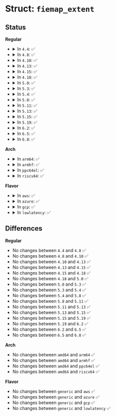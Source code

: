 # Struct: <code>fiemap_extent</code>

## Status
<b>Regular</b>
<ul>
<li>
<details>
<summary>In <code>4.4</code>: ✅</summary>

```c
struct fiemap_extent {
    __u64 fe_logical;
    __u64 fe_physical;
    __u64 fe_length;
    __u64 fe_reserved64[2];
    __u32 fe_flags;
    __u32 fe_reserved[3];
};
```
</details>
</li>
<li>
<details>
<summary>In <code>4.8</code>: ✅</summary>

```c
struct fiemap_extent {
    __u64 fe_logical;
    __u64 fe_physical;
    __u64 fe_length;
    __u64 fe_reserved64[2];
    __u32 fe_flags;
    __u32 fe_reserved[3];
};
```
</details>
</li>
<li>
<details>
<summary>In <code>4.10</code>: ✅</summary>

```c
struct fiemap_extent {
    __u64 fe_logical;
    __u64 fe_physical;
    __u64 fe_length;
    __u64 fe_reserved64[2];
    __u32 fe_flags;
    __u32 fe_reserved[3];
};
```
</details>
</li>
<li>
<details>
<summary>In <code>4.13</code>: ✅</summary>

```c
struct fiemap_extent {
    __u64 fe_logical;
    __u64 fe_physical;
    __u64 fe_length;
    __u64 fe_reserved64[2];
    __u32 fe_flags;
    __u32 fe_reserved[3];
};
```
</details>
</li>
<li>
<details>
<summary>In <code>4.15</code>: ✅</summary>

```c
struct fiemap_extent {
    __u64 fe_logical;
    __u64 fe_physical;
    __u64 fe_length;
    __u64 fe_reserved64[2];
    __u32 fe_flags;
    __u32 fe_reserved[3];
};
```
</details>
</li>
<li>
<details>
<summary>In <code>4.18</code>: ✅</summary>

```c
struct fiemap_extent {
    __u64 fe_logical;
    __u64 fe_physical;
    __u64 fe_length;
    __u64 fe_reserved64[2];
    __u32 fe_flags;
    __u32 fe_reserved[3];
};
```
</details>
</li>
<li>
<details>
<summary>In <code>5.0</code>: ✅</summary>

```c
struct fiemap_extent {
    __u64 fe_logical;
    __u64 fe_physical;
    __u64 fe_length;
    __u64 fe_reserved64[2];
    __u32 fe_flags;
    __u32 fe_reserved[3];
};
```
</details>
</li>
<li>
<details>
<summary>In <code>5.3</code>: ✅</summary>

```c
struct fiemap_extent {
    __u64 fe_logical;
    __u64 fe_physical;
    __u64 fe_length;
    __u64 fe_reserved64[2];
    __u32 fe_flags;
    __u32 fe_reserved[3];
};
```
</details>
</li>
<li>
<details>
<summary>In <code>5.4</code>: ✅</summary>

```c
struct fiemap_extent {
    __u64 fe_logical;
    __u64 fe_physical;
    __u64 fe_length;
    __u64 fe_reserved64[2];
    __u32 fe_flags;
    __u32 fe_reserved[3];
};
```
</details>
</li>
<li>
<details>
<summary>In <code>5.8</code>: ✅</summary>

```c
struct fiemap_extent {
    __u64 fe_logical;
    __u64 fe_physical;
    __u64 fe_length;
    __u64 fe_reserved64[2];
    __u32 fe_flags;
    __u32 fe_reserved[3];
};
```
</details>
</li>
<li>
<details>
<summary>In <code>5.11</code>: ✅</summary>

```c
struct fiemap_extent {
    __u64 fe_logical;
    __u64 fe_physical;
    __u64 fe_length;
    __u64 fe_reserved64[2];
    __u32 fe_flags;
    __u32 fe_reserved[3];
};
```
</details>
</li>
<li>
<details>
<summary>In <code>5.13</code>: ✅</summary>

```c
struct fiemap_extent {
    __u64 fe_logical;
    __u64 fe_physical;
    __u64 fe_length;
    __u64 fe_reserved64[2];
    __u32 fe_flags;
    __u32 fe_reserved[3];
};
```
</details>
</li>
<li>
<details>
<summary>In <code>5.15</code>: ✅</summary>

```c
struct fiemap_extent {
    __u64 fe_logical;
    __u64 fe_physical;
    __u64 fe_length;
    __u64 fe_reserved64[2];
    __u32 fe_flags;
    __u32 fe_reserved[3];
};
```
</details>
</li>
<li>
<details>
<summary>In <code>5.19</code>: ✅</summary>

```c
struct fiemap_extent {
    __u64 fe_logical;
    __u64 fe_physical;
    __u64 fe_length;
    __u64 fe_reserved64[2];
    __u32 fe_flags;
    __u32 fe_reserved[3];
};
```
</details>
</li>
<li>
<details>
<summary>In <code>6.2</code>: ✅</summary>

```c
struct fiemap_extent {
    __u64 fe_logical;
    __u64 fe_physical;
    __u64 fe_length;
    __u64 fe_reserved64[2];
    __u32 fe_flags;
    __u32 fe_reserved[3];
};
```
</details>
</li>
<li>
<details>
<summary>In <code>6.5</code>: ✅</summary>

```c
struct fiemap_extent {
    __u64 fe_logical;
    __u64 fe_physical;
    __u64 fe_length;
    __u64 fe_reserved64[2];
    __u32 fe_flags;
    __u32 fe_reserved[3];
};
```
</details>
</li>
<li>
<details>
<summary>In <code>6.8</code>: ✅</summary>

```c
struct fiemap_extent {
    __u64 fe_logical;
    __u64 fe_physical;
    __u64 fe_length;
    __u64 fe_reserved64[2];
    __u32 fe_flags;
    __u32 fe_reserved[3];
};
```
</details>
</li>
</ul>
<b>Arch</b>
<ul>
<li>
<details>
<summary>In <code>arm64</code>: ✅</summary>

```c
struct fiemap_extent {
    __u64 fe_logical;
    __u64 fe_physical;
    __u64 fe_length;
    __u64 fe_reserved64[2];
    __u32 fe_flags;
    __u32 fe_reserved[3];
};
```
</details>
</li>
<li>
<details>
<summary>In <code>armhf</code>: ✅</summary>

```c
struct fiemap_extent {
    __u64 fe_logical;
    __u64 fe_physical;
    __u64 fe_length;
    __u64 fe_reserved64[2];
    __u32 fe_flags;
    __u32 fe_reserved[3];
};
```
</details>
</li>
<li>
<details>
<summary>In <code>ppc64el</code>: ✅</summary>

```c
struct fiemap_extent {
    __u64 fe_logical;
    __u64 fe_physical;
    __u64 fe_length;
    __u64 fe_reserved64[2];
    __u32 fe_flags;
    __u32 fe_reserved[3];
};
```
</details>
</li>
<li>
<details>
<summary>In <code>riscv64</code>: ✅</summary>

```c
struct fiemap_extent {
    __u64 fe_logical;
    __u64 fe_physical;
    __u64 fe_length;
    __u64 fe_reserved64[2];
    __u32 fe_flags;
    __u32 fe_reserved[3];
};
```
</details>
</li>
</ul>
<b>Flavor</b>
<ul>
<li>
<details>
<summary>In <code>aws</code>: ✅</summary>

```c
struct fiemap_extent {
    __u64 fe_logical;
    __u64 fe_physical;
    __u64 fe_length;
    __u64 fe_reserved64[2];
    __u32 fe_flags;
    __u32 fe_reserved[3];
};
```
</details>
</li>
<li>
<details>
<summary>In <code>azure</code>: ✅</summary>

```c
struct fiemap_extent {
    __u64 fe_logical;
    __u64 fe_physical;
    __u64 fe_length;
    __u64 fe_reserved64[2];
    __u32 fe_flags;
    __u32 fe_reserved[3];
};
```
</details>
</li>
<li>
<details>
<summary>In <code>gcp</code>: ✅</summary>

```c
struct fiemap_extent {
    __u64 fe_logical;
    __u64 fe_physical;
    __u64 fe_length;
    __u64 fe_reserved64[2];
    __u32 fe_flags;
    __u32 fe_reserved[3];
};
```
</details>
</li>
<li>
<details>
<summary>In <code>lowlatency</code>: ✅</summary>

```c
struct fiemap_extent {
    __u64 fe_logical;
    __u64 fe_physical;
    __u64 fe_length;
    __u64 fe_reserved64[2];
    __u32 fe_flags;
    __u32 fe_reserved[3];
};
```
</details>
</li>
</ul>

## Differences
<b>Regular</b>
<ul>
<li>
No changes between <code>4.4</code> and <code>4.8</code> ✅
</li>
<li>
No changes between <code>4.8</code> and <code>4.10</code> ✅
</li>
<li>
No changes between <code>4.10</code> and <code>4.13</code> ✅
</li>
<li>
No changes between <code>4.13</code> and <code>4.15</code> ✅
</li>
<li>
No changes between <code>4.15</code> and <code>4.18</code> ✅
</li>
<li>
No changes between <code>4.18</code> and <code>5.0</code> ✅
</li>
<li>
No changes between <code>5.0</code> and <code>5.3</code> ✅
</li>
<li>
No changes between <code>5.3</code> and <code>5.4</code> ✅
</li>
<li>
No changes between <code>5.4</code> and <code>5.8</code> ✅
</li>
<li>
No changes between <code>5.8</code> and <code>5.11</code> ✅
</li>
<li>
No changes between <code>5.11</code> and <code>5.13</code> ✅
</li>
<li>
No changes between <code>5.13</code> and <code>5.15</code> ✅
</li>
<li>
No changes between <code>5.15</code> and <code>5.19</code> ✅
</li>
<li>
No changes between <code>5.19</code> and <code>6.2</code> ✅
</li>
<li>
No changes between <code>6.2</code> and <code>6.5</code> ✅
</li>
<li>
No changes between <code>6.5</code> and <code>6.8</code> ✅
</li>
</ul>
<b>Arch</b>
<ul>
<li>
No changes between <code>amd64</code> and <code>arm64</code> ✅
</li>
<li>
No changes between <code>amd64</code> and <code>armhf</code> ✅
</li>
<li>
No changes between <code>amd64</code> and <code>ppc64el</code> ✅
</li>
<li>
No changes between <code>amd64</code> and <code>riscv64</code> ✅
</li>
</ul>
<b>Flavor</b>
<ul>
<li>
No changes between <code>generic</code> and <code>aws</code> ✅
</li>
<li>
No changes between <code>generic</code> and <code>azure</code> ✅
</li>
<li>
No changes between <code>generic</code> and <code>gcp</code> ✅
</li>
<li>
No changes between <code>generic</code> and <code>lowlatency</code> ✅
</li>
</ul>
